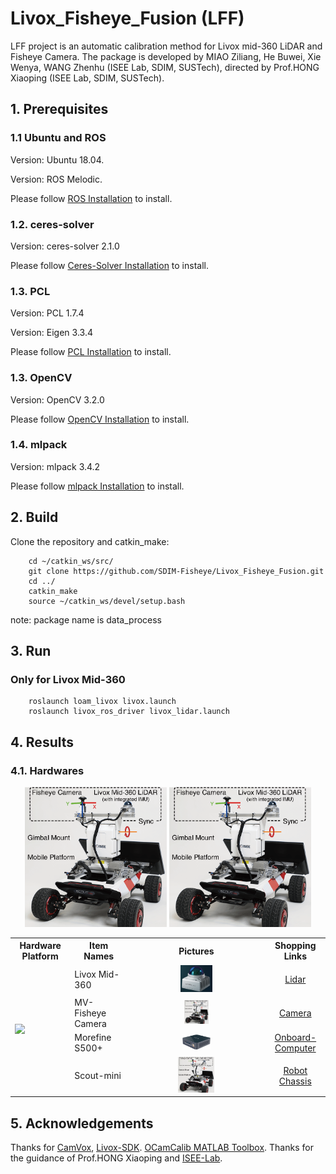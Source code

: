 # Livox_Fisheye_Fusion (LFF)
LFF project is an automatic calibration method for Livox mid-360 LiDAR and Fisheye Camera. The package is developed by MIAO Ziliang, He Buwei, Xie Wenya, WANG Zhenhu (ISEE Lab, SDIM, SUSTech), directed by Prof.HONG Xiaoping (ISEE Lab, SDIM, SUSTech).


## 1. Prerequisites
### 1.1 **Ubuntu** and **ROS**
Version: Ubuntu 18.04.

Version: ROS Melodic. 

Please follow [ROS Installation](http://wiki.ros.org/ROS/Installation) to install.
### 1.2. **ceres-solver**
Version: ceres-solver 2.1.0

Please follow [Ceres-Solver Installation](http://ceres-solver.org/installation.html) to install.
### 1.3. **PCL**
Version: PCL 1.7.4

Version: Eigen 3.3.4

Please follow [PCL Installation](http://www.pointclouds.org/downloads/linux.html) to install.
### 1.3. **OpenCV**
Version: OpenCV 3.2.0

Please follow [OpenCV Installation](https://opencv.org/) to install.
### 1.4. **mlpack**
Version: mlpack 3.4.2

Please follow [mlpack Installation](https://mlpack.org/) to install.

## 2. Build 
Clone the repository and catkin_make:

```
    cd ~/catkin_ws/src/
    git clone https://github.com/SDIM-Fisheye/Livox_Fisheye_Fusion.git
    cd ../
    catkin_make
    source ~/catkin_ws/devel/setup.bash
```
note: package name is data_process


## 3. Run
### Only for Livox Mid-360

```
    roslaunch loam_livox livox.launch
    roslaunch livox_ros_driver livox_lidar.launch
```

## 4. Results
### 4.1. Hardwares

<div align="center">
    <img src="readme_pics/robot.png" width=45% >
    <img src="readme_pics/robot.png" width=45% >
</div>

 <table>
	<tr>
	    <th>Hardware Platform</th>
	    <th>Item Names</th>
	    <th>Pictures</th>  
	    <th>Shopping Links</th> 
	</tr >
	<tr >
            <td rowspan="4"><img src="readme_pics/robot.jpg" /></td>
	    <td>Livox Mid-360 </td>
	    <td align="center" valign="middle"><img src=  "readme_pics/mid360.png" width=25% /></td>
            <td align="center" valign="middle">  <a href ="https://www.livoxtech.com/horizon"> Lidar </a> </td>
	</tr>
	<tr>
	    <td> MV-Fisheye Camera</td>
	    <td align="center" valign="middle"><img src="readme_pics/robot.png" width=19% /></td>
	    <td align="center" valign="middle">  <a href ="https://en.hikrobotics.com/vision/visioninfo.htm?type=42&oid=2451"> Camera </a> </td>
	</tr>
	<tr>
	    <td>Morefine S500+</td>
	    <td align="center" valign="middle"><img src="readme_pics/morefine.png" width=22% /></td>
            <td align="center" valign="middle">  <a href ="https://www.dji.com/cn/manifold-2"> Onboard-Computer </a> </td>
	</tr>
	<tr>
	    <td> Scout-mini </td>
	    <td align="center" valign="middle"><img src="readme_pics/robot.png" width=28% /></td>
	    <td align="center" valign="middle">  <a href ="http://www.agilex.ai/index/product/id/3?lang=zh-cn"> Robot Chassis </a> </td>
	</tr>
</table>


## 5. Acknowledgements
Thanks for [CamVox](https://github.com/ISEE-Technology/CamVox), [Livox-SDK](https://github.com/Livox-SDK/livox_camera_lidar_calibration). [OCamCalib MATLAB Toolbox](https://sites.google.com/site/scarabotix/ocamcalib-omnidirectional-camera-calibration-toolbox-for-matlab).
Thanks for the guidance of Prof.HONG Xiaoping and [ISEE-Lab](https://isee.technology/).
